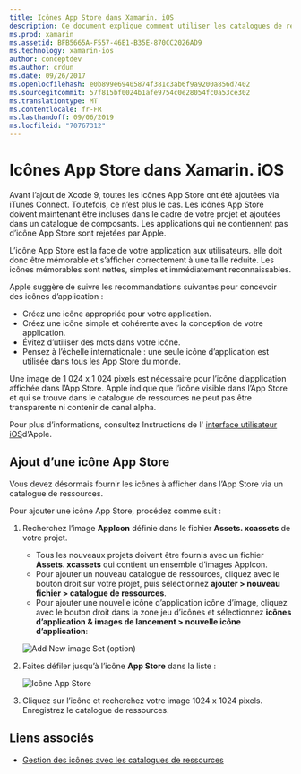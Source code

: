 ```yaml
---
title: Icônes App Store dans Xamarin. iOS
description: Ce document explique comment utiliser les catalogues de ressources pour gérer une icône de magasin d’applications pour une application Xamarin. iOS. Auparavant, les icônes App Store étaient gérées avec iTunes Connect.
ms.prod: xamarin
ms.assetid: BFB5665A-F557-46E1-B35E-870CC2026AD9
ms.technology: xamarin-ios
author: conceptdev
ms.author: crdun
ms.date: 09/26/2017
ms.openlocfilehash: e0b899e69405874f381c3ab6f9a9200a856d7402
ms.sourcegitcommit: 57f815bf0024b1afe9754c0e28054fc0a53ce302
ms.translationtype: MT
ms.contentlocale: fr-FR
ms.lasthandoff: 09/06/2019
ms.locfileid: "70767312"
---
```

# <a name="app-store-icons-in-xamarinios"></a>Icônes App Store dans Xamarin. iOS

Avant l’ajout de Xcode 9, toutes les icônes App Store ont été ajoutées via iTunes Connect. Toutefois, ce n’est plus le cas. Les icônes App Store doivent maintenant être incluses dans le cadre de votre projet et ajoutées dans un catalogue de composants. Les applications qui ne contiennent pas d’icône App Store sont rejetées par Apple.

L’icône App Store est la face de votre application aux utilisateurs. elle doit donc être mémorable et s’afficher correctement à une taille réduite. Les icônes mémorables sont nettes, simples et immédiatement reconnaissables.

Apple suggère de suivre les recommandations suivantes pour concevoir des icônes d’application :

- Créez une icône appropriée pour votre application.
- Créez une icône simple et cohérente avec la conception de votre application.
- Évitez d’utiliser des mots dans votre icône.
- Pensez à l’échelle internationale : une seule icône d’application est utilisée dans tous les App Store du monde.

Une image de 1 024 x 1 024 pixels est nécessaire pour l’icône d’application affichée dans l’App Store.  Apple indique que l’icône visible dans l’App Store et qui se trouve dans le catalogue de ressources ne peut pas être transparente ni contenir de canal alpha.

Pour plus d’informations, consultez Instructions de l' [interface utilisateur iOS](https://developer.apple.com/ios/human-interface-guidelines/icons-and-images/image-size-and-resolution/)d’Apple.

## <a name="adding-an-app-store-icon"></a>Ajout d’une icône App Store

Vous devez désormais fournir les icônes à afficher dans l’App Store via un catalogue de ressources. 

Pour ajouter une icône App Store, procédez comme suit :

1. Recherchez l’image **AppIcon** définie dans le fichier **Assets. xcassets** de votre projet. 
    - Tous les nouveaux projets doivent être fournis avec un fichier **Assets. xcassets** qui contient un ensemble d’images AppIcon.
    - Pour ajouter un nouveau catalogue de ressources, cliquez avec le bouton droit sur votre projet, puis sélectionnez **ajouter > nouveau fichier > catalogue de ressources**.
    - Pour ajouter une nouvelle icône d’application icône d’image, cliquez avec le bouton droit dans la zone jeu d’icônes et sélectionnez **icônes d’application & images de lancement > nouvelle icône d’application**:

    ![Add New image Set (option)](app-store-icon-images/image1.png)

2. Faites défiler jusqu’à l’icône **App Store** dans la liste :

    ![Icône App Store](app-store-icon-images/image2.png)

3. Cliquez sur l’icône et recherchez votre image 1024 x 1024 pixels. Enregistrez le catalogue de ressources.

## <a name="related-links"></a>Liens associés

- [Gestion des icônes avec les catalogues de ressources](~/ios/app-fundamentals/images-icons/app-icons.md#managing)
